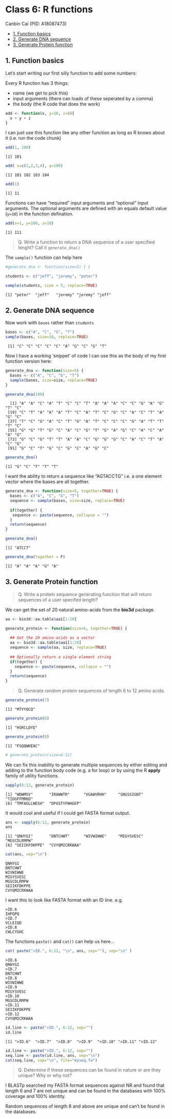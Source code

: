 # Class 6: R functions
Canbin Cai (PID: A18087473)

- [1. Function basics](#1-function-basics)
- [2. Generate DNA sequence](#2-generate-dna-sequence)
- [3. Generate Protein function](#3-generate-protein-function)

## 1. Function basics

Let’s start writing our first silly function to add some numbers:

Every R function has 3 things:

- name (we get to pick this)
- input arguments (there can loads of these seperated by a comma)
- the body (the R code that does the work)

``` r
add <- function(x, y=10, z=0){
  x + y + z
}
```

I can just use this function like any other function as long as R knows
about it (i.e. run the code chunk)

``` r
add(1, 100)
```

    [1] 101

``` r
add( x=c(1,2,3,4), y=100)
```

    [1] 101 102 103 104

``` r
add(1)
```

    [1] 11

Functions can have “required” input arguments and “optional” input
arguments. The optional arguments are defined with an equals default
value (`y=10`) in the function defination.

``` r
add(x=1, y=100, z=10)
```

    [1] 111

> Q. Write a function to return a DNA sequence of a user specified
> lenght? Call it `generate_dna()`

The `sample()` function can help here

``` r
#generate_dna <- function(size=5) { }

students <- c("jeff", "jeremy", "peter")

sample(students, size = 5, replace=TRUE)
```

    [1] "peter"  "jeff"   "jeremy" "jeremy" "jeff"  

## 2. Generate DNA sequence

Now work with `bases` rather than `students`

``` r
bases <- c("A", "C", "G", "T")
sample(bases, size=10, replace=TRUE)
```

     [1] "C" "C" "C" "C" "C" "A" "G" "C" "G" "T"

Now I have a working ‘snippet’ of code I can use this as the body of my
first function version here:

``` r
generate_dna <- function(size=5) {
  bases <- c("A", "C", "G", "T")
  sample(bases, size=size, replace=TRUE) 
}
```

``` r
generate_dna(100)
```

      [1] "A" "A" "C" "A" "T" "C" "C" "T" "A" "A" "A" "C" "C" "G" "A" "G" "T" "C"
     [19] "C" "T" "A" "A" "A" "T" "C" "A" "T" "C" "G" "C" "A" "C" "T" "A" "G" "C"
     [37] "T" "C" "G" "A" "C" "T" "G" "A" "T" "C" "C" "C" "G" "A" "T" "T" "T" "C"
     [55] "G" "G" "T" "G" "C" "A" "C" "G" "T" "G" "A" "G" "C" "A" "C" "A" "A" "G"
     [73] "G" "C" "G" "T" "T" "A" "A" "C" "G" "G" "G" "C" "A" "C" "T" "A" "C" "G"
     [91] "G" "C" "T" "G" "C" "G" "C" "A" "G" "C"

``` r
generate_dna()
```

    [1] "G" "C" "T" "T" "T"

I want the ability to return a sequence like “AGTACCTG” i.e. a one
element vector where the bases are all together.

``` r
generate_dna <- function(size=5, together=TRUE) {
  bases <- c("A", "C", "G", "T")
  sequence <- sample(bases, size=size, replace=TRUE) 
  
  if(together) {
   sequence <- paste(sequence, collapse = "") 
  }
  return(sequence) 
}
```

``` r
generate_dna()
```

    [1] "ATCCT"

``` r
generate_dna(together = F)
```

    [1] "A" "A" "A" "G" "A"

## 3. Generate Protein function

> Q. Write a protein sequence generating function that will return
> sequences of a user specifed length?

We can get the set of 20 natural amino-acids from the **bio3d** package.

``` r
aa <- bio3d::aa.table$aa1[1:20]
```

``` r
generate_protein <- function(size=6, together=TRUE) {
  
  ## Get the 20 amino-acids as a vector
  aa <- bio3d::aa.table$aa1[1:20]
  sequence <- sample(aa, size, replace=TRUE)
  
  ## Optionally return a single element string 
  if(together) {
    sequence <- paste(sequence, collapse = "")
  }
  return(sequence)
}
```

> Q. Generate random protein sequences of length 6 to 12 amino acids.

``` r
generate_protein(7)
```

    [1] "MTYYQCQ"

``` r
generate_protein(8)
```

    [1] "HSRCLDYE"

``` r
generate_protein(9)
```

    [1] "FSQQWKEAC"

``` r
# generate_protein(size=6:12)
```

We can fix this inability to generate multiple sequences by either
editing and adding to the function body code (e.g. a for loop) or by
using the R **apply** family of utility functions.

``` r
sapply(6:12, generate_protein)
```

    [1] "WDWMSV"       "IRAWWTR"      "VGAWVRHH"     "SNGSSIGNT"    "TIDGFFMRKD"  
    [6] "TMFAGLLWESH"  "DPGSTYFWHGEP"

It would cool and useful if I could get FASTA format output.

``` r
ans <- sapply(6:12, generate_protein)
ans
```

    [1] "QNHYGI"       "DNTCHWT"      "WIVWIWWE"     "MIGYSVESC"    "MGSCDLRMPW"  
    [6] "SEIIKFDKPPE"  "CVYQMICRKWAA"

``` r
cat(ans, sep="\n")
```

    QNHYGI
    DNTCHWT
    WIVWIWWE
    MIGYSVESC
    MGSCDLRMPW
    SEIIKFDKPPE
    CVYQMICRKWAA

I want this to look like FASTA format with an ID line. e.g. 

    >ID.6
    IHPQPQ
    >ID.7
    VCLEIQD
    >ID.8
    CWLCYGHC

The functions `paste()` and `cat()` can help us here…

``` r
cat( paste(">ID.", 6:12, "\n", ans, sep=""), sep="\n" )
```

    >ID.6
    QNHYGI
    >ID.7
    DNTCHWT
    >ID.8
    WIVWIWWE
    >ID.9
    MIGYSVESC
    >ID.10
    MGSCDLRMPW
    >ID.11
    SEIIKFDKPPE
    >ID.12
    CVYQMICRKWAA

``` r
id.line <- paste(">ID.", 6:12, sep="")
id.line
```

    [1] ">ID.6"  ">ID.7"  ">ID.8"  ">ID.9"  ">ID.10" ">ID.11" ">ID.12"

``` r
id.line <- paste(">ID.", 6:12, sep="")
seq.line <- paste(id.line, ans, sep="\n")
cat(seq.line, sep="\n", file="myseq.fa") 
```

> Q. Determine if these sequences can be found in nature or are they
> unique? Why or why not?

I BLASTp searched my FASTA format sequences against NR and found that
length 6 and 7 are not unique and can be found in the databases with
100% coverage and 100% identity.

Random sequences of length 8 and above are unique and can’t be found in
the databases.

